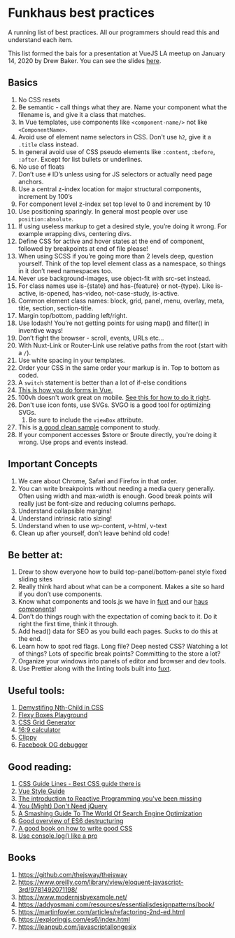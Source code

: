 # Funkhaus best practices
A running list of best practices. All our programmers should read this and understand each item.

This list formed the bais for a presentation at VueJS LA meetup on January 14, 2020 by Drew Baker. You can see the slides [here](https://docs.google.com/presentation/d/1xMqvylzoIwpEgwFEpXI8it_HGo7BUGrt8h65E0nvEQo/edit?usp=sharing).

## Basics
1.  No CSS resets
1.  Be semantic - call things what they are. Name your component what the filename is, and give it a class that matches.
1.  In Vue templates, use components like `<component-name/>` not like `<ComponentName>`.
1.  Avoid use of element name selectors in CSS. Don't use `h2`, give it a `.title` class instead.
1.  In general avoid use of CSS pseudo elements like `:content`, `:before`, `:after`. Except for list bullets or underlines.
1.  No use of floats
1.  Don’t use `#` ID’s unless using for JS selectors or actually need page anchors.
1.  Use a central z-index location for major structural components, increment by 100’s
1.  For component level z-index set top level to 0 and increment by 10
1.  Use positioning sparingly. In general most people over use `position:absolute`.
1.  If using useless markup to get a desired style, you’re doing it wrong. For example wrapping divs, centering divs.
1.  Define CSS for active and hover states at the end of component, followed by breakpoints at end of file please!
1.  When using SCSS if you’re going more than 2 levels deep, question yourself. Think of the top level element class as a namespace, so things in it don’t need namespaces too.
1.  Never use background-images, use object-fit with src-set instead.
1.  For class names use is-{state} and has-{feature} or not-{type}. Like is-active, is-opened, has-video, not-case-study, is-active.
1.  Common element class names: block, grid, panel, menu, overlay, meta, title, section, section-title.
1.  Margin top/bottom, padding left/right.
1.  Use lodash! You’re not getting points for using map() and filter() in inventive ways!
1.  Don’t fight the browser - scroll, events, URLs etc…
1.  With Nuxt-Link or Router-Link use relative paths from the root (start with a `/`).
1.  Use white spacing in your templates.
1.  Order your CSS in the same order your markup is in. Top to bottom as coded.
1.  A `switch` statement is better than a lot of if-else conditions
1.  [This is how you do forms in Vue.](https://alligator.io/vuejs/vue-form-handling/)
1.  100vh doesn't work great on mobile. [See this for how to do it right](https://stackoverflow.com/questions/58886797/how-to-access-the-real-100vh-on-ios-in-css).
1.  Don't use icon fonts, use SVGs. SVGO is a good tool for optimizing SVGs.
    1.  Be sure to include the `viewBox` attribute.
1.  This is [a good clean sample](https://github.com/funkhaus/factory/blob/master/src/components/WorkBlock/BlockWork.vue) component to study.
1.  If your component accesses $store or $route directly, you're doing it wrong. Use props and events instead. 

## Important Concepts
1.  We care about Chrome, Safari and Firefox in that order.
1.  You can write breakpoints without needing a media query generally. Often using width and max-width is enough. Good break points will really just be font-size and reducing columns perhaps.
1.  Understand collapsible margins!
1.  Understand intrinsic ratio sizing!
1.  Understand when to use wp-content, v-html, v-text
1.  Clean up after yourself, don’t leave behind old code!

## Be better at:
1.  Drew to show everyone how to build top-panel/bottom-panel style fixed sliding sites
1.  Really think hard about what can be a component. Makes a site so hard if you don’t use components.
1.  Know what components and tools.js we have in [fuxt](https://github.com/funkhaus/fuxt) and our [haus components](https://github.com/funkhaus/components)!
1.  Don’t do things rough with the expectation of coming back to it. Do it right the first time, think it through.
1.  Add head() data for SEO as you build each pages. Sucks to do this at the end.
1.  Learn how to spot red flags. Long file? Deep nested CSS? Watching a lot of things? Lots of specific break points? Committing to the store a lot?
1.  Organize your windows into panels of editor and browser and dev tools.
1.  Use Prettier along with the linting tools built into [fuxt](https://github.com/funkhaus/fuxt).

## Useful tools:
1.  [Demystifing Nth-Child in CSS](http://www.nealgrosskopf.com/tech/resources/80/)
1.  [Flexy Boxes Playground](https://the-echoplex.net/flexyboxes/)
1.  [CSS Grid Generator](https://cssgrid-generator.netlify.com/)
1.  [16:9 calculator](https://www.size43.com/16by9-aspect-ratio-calculator/)
1.  [Clippy](https://bennettfeely.com/clippy/)
1.  [Facebook OG debugger](https://developers.facebook.com/tools/debug/)

## Good reading:
1.  [CSS Guide Lines - Best CSS guide there is](https://cssguidelin.es)
1.  [Vue Style Guide](https://vuejs.org/v2/style-guide/)
1.  [The introduction to Reactive Programming you've been missing](https://gist.github.com/staltz/868e7e9bc2a7b8c1f754)
1.  [You (Might) Don't Need jQuery](https://github.com/nefe/You-Dont-Need-jQuery)
1.  [A Smashing Guide To The World Of Search Engine Optimization](https://www.smashingmagazine.com/smashing-guide-search-engine-optimization/)
1.  [Good overview of ES6 destructuring](https://2ality.com/2015/01/es6-destructuring.html)
1.  [A good book on how to write good CSS](https://maintainablecss.com/)
1.  [Use console.log() like a pro](https://markodenic.com/use-console-log-like-a-pro/)

## Books
1. https://github.com/thejsway/thejsway
2. https://www.oreilly.com/library/view/eloquent-javascript-3rd/9781492071198/
3. https://www.modernjsbyexample.net/
4. https://addyosmani.com/resources/essentialjsdesignpatterns/book/
5. https://martinfowler.com/articles/refactoring-2nd-ed.html
6. https://exploringjs.com/es6/index.html
7. https://leanpub.com/javascriptallongesix
